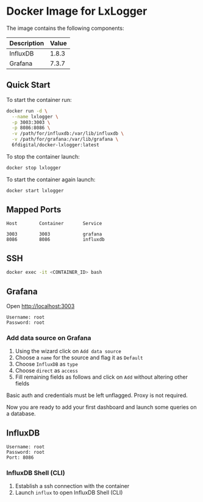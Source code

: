 # Docker Image for LxLogger

The image contains the following components:

| Description  | Value   |
|--------------|---------|
| InfluxDB     | 1.8.3   |
| Grafana      | 7.3.7   |

## Quick Start

To start the container run:

```sh
docker run -d \
  --name lxlogger \
  -p 3003:3003 \
  -p 8086:8086 \
  -v /path/for/influxdb:/var/lib/influxdb \
  -v /path/for/grafana:/var/lib/grafana \
  6fdigital/docker-lxlogger:latest
```

To stop the container launch:

```sh
docker stop lxlogger
```

To start the container again launch:

```sh
docker start lxlogger
```

## Mapped Ports

```
Host		Container		Service

3003		3003			grafana
8086		8086			influxdb
```
## SSH

```sh
docker exec -it <CONTAINER_ID> bash
```

## Grafana

Open <http://localhost:3003>

```
Username: root
Password: root
```

### Add data source on Grafana

1. Using the wizard click on `Add data source`
2. Choose a `name` for the source and flag it as `Default`
3. Choose `InfluxDB` as `type`
4. Choose `direct` as `access`
5. Fill remaining fields as follows and click on `Add` without altering other fields

Basic auth and credentials must be left unflagged. Proxy is not required.

Now you are ready to add your first dashboard and launch some queries on a database.

## InfluxDB

```
Username: root
Password: root
Port: 8086
```

### InfluxDB Shell (CLI)

1. Establish a ssh connection with the container
2. Launch `influx` to open InfluxDB Shell (CLI)
